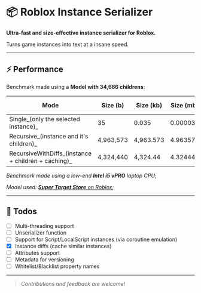 # 📦 Roblox Instance Serializer

**Ultra-fast and size-effective instance serializer for Roblox.**

Turns game instances into text at a insane speed.

---

## ⚡ Performance

Benchmark made using a **Model with 34,686 childrens**:

| Mode               | Size (b) | Size (kb) | Size (mb) | Time (secs)           |
|--------------------|----------|-----------|-----------|-----------------------|
| Single_(only the selected instance)_             | 35       | 0.035     | 0.000035  | 0.0000268             |
| Recursive_(instance and it's children)_          | 4,963,573| 4,963.573 | 4.963573  | 0.1320675             |
| RecursiveWithDiffs_(instance + children + caching)_ | 4,324,440| 4,324.44  | 4.32444   | 0.2742459             |

_Benchmark made using a low-end **Intel i5 vPRO** laptop CPU_;

_Model used: [**Super Target Store** on Roblox](https://create.roblox.com/store/asset/6700116748/Super-Target-Store);_


---

## 📝 Todos

- [ ] Multi-threading support
- [ ] Unserializer function
- [ ] Support for Script/LocalScript instances (via coroutine emulation)
- [x] Instance diffs (cache similar instances)
- [ ] Attributes support
- [ ] Metadata for versioning
- [ ] Whitelist/Blacklist property names

---

> _Contributions and feedback are welcome!_
